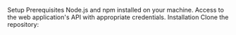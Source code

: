 Setup
Prerequisites
Node.js and npm installed on your machine.
Access to the web application's API with appropriate credentials.
Installation
Clone the repository:
